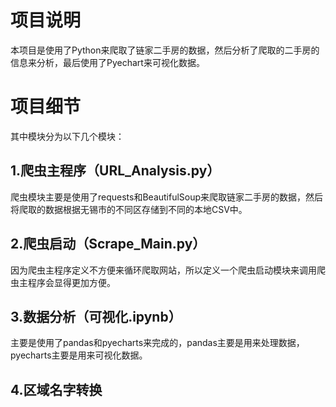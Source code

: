 <h1>项目说明</h1>
本项目是使用了Python来爬取了链家二手房的数据，然后分析了爬取的二手房的信息来分析，最后使用了Pyechart来可视化数据。
<h1>项目细节</h1>
其中模块分为以下几个模块：
<h2>1.爬虫主程序（URL_Analysis.py）</h2>
爬虫模块主要是使用了requests和BeautifulSoup来爬取链家二手房的数据，然后将爬取的数据根据无锡市的不同区存储到不同的本地CSV中。
<h2>2.爬虫启动（Scrape_Main.py）</h2>
因为爬虫主程序定义不方便来循环爬取网站，所以定义一个爬虫启动模块来调用爬虫主程序会显得更加方便。
<h2>3.数据分析（可视化.ipynb）</h2>
主要是使用了pandas和pyecharts来完成的，pandas主要是用来处理数据，pyecharts主要是用来可视化数据。
<h2>4.区域名字转换</h2>